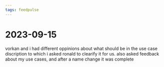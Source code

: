 ```yaml
---
tags: feedpulse
---
```


# 2023-09-15

vorkan and i had different oppinions about what should be in the use case discription to which i asked ronald to clearify it for us.
also asked feedback about my use cases, and after a name change it was complete


